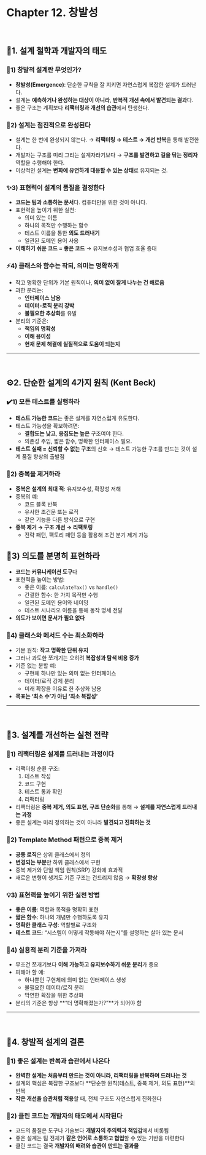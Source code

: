 # Chapter 12. 창발성

<br>

## 🌱1. 설계 철학과 개발자의 태도
### 🌱1) 창발적 설계란 무엇인가?

- **창발성(Emergence)**: 단순한 규칙을 잘 지키면 자연스럽게 복잡한 설계가 드러난다.
- 설계는 **예측하거나 완성하는 대상이 아니라**, **반복적 개선 속에서 발견되는 결과**다.
- 좋은 구조는 계획보다 **리팩터링과 개선의 습관**에서 탄생한다.

###  🔄2) 설계는 점진적으로 완성된다 

- 설계는 한 번에 완성되지 않는다.
    → **리팩터링 → 테스트 → 개선 반복**을 통해 발전한다.
- 개발자는 구조를 미리 그리는 설계자라기보다
    → **구조를 발견하고 길을 닦는 정리자** 역할을 수행해야 한다.
- 이상적인 설계는 **변화에 유연하게 대응할 수 있는 상태**로 유지되는 것.

###  ✨3) 표현력이 설계의 품질을 결정한다 

- **코드는 팀과 소통하는 문서**다. 컴퓨터만을 위한 것이 아니다.
- 표현력을 높이기 위한 실천:
    - 의미 있는 이름
    - 하나의 목적만 수행하는 함수
    - 테스트 이름을 통한 **의도 드러내기**
    - 일관된 도메인 용어 사용
- **이해하기 쉬운 코드 = 좋은 코드** → 유지보수성과 협업 효율 증대

### ⚡4) 클래스와 함수는 작되, 의미는 명확하게 

- 작고 명확한 단위가 기본 원칙이나, **의미 없이 잘게 나누는 건 해로움**
- 과한 분리는:
    - **인터페이스 남용**
    - **데이터-로직 분리 강박**
    - **불필요한 추상화**를 유발
- 분리의 기준은:
    - **책임의 명확성**
    - **이해 용이성**
    - **현재 문제 해결에 실질적으로 도움이 되는지**

---

<br>

## ⚙️2. 단순한 설계의 4가지 원칙 (Kent Beck) 

### ✔️1) 모든 테스트를 실행하라 

- **테스트 가능한 코드**는 좋은 설계를 자연스럽게 유도한다.
- 테스트 가능성을 확보하려면:
    - **결합도는 낮고**, **응집도는 높은** 구조여야 한다.
    - 의존성 주입, 짧은 함수, 명확한 인터페이스 필요.
- **테스트 실패 = 신뢰할 수 없는 구조**의 신호
→ 테스트 가능한 구조를 만드는 것이 설계 품질 향상의 출발점

### 🛑2) 중복을 제거하라 

- **중복은 설계의 최대 적**: 유지보수성, 확장성 저해
- 중복의 예:
    - 코드 블록 반복
    - 유사한 조건문 또는 로직
    - 같은 기능을 다른 방식으로 구현
- **중복 제거 → 구조 개선 → 리팩토링**
    - 전략 패턴, 팩토리 패턴 등을 활용해 조건 분기 제거 가능

## 📝3) 의도를 분명히 표현하라 

- **코드는 커뮤니케이션 도구**다
- 표현력을 높이는 방법:
    - 좋은 이름: `calculateTax()` vs `handle()`
    - 간결한 함수: 한 가지 목적만 수행
    - 일관된 도메인 용어와 네이밍
    - 테스트 시나리오 이름을 통해 동작 명세 전달
- **의도가 보이면 문서가 필요 없다**

### 🧩4) 클래스와 메서드 수는 최소화하라 

- 기본 원칙: **작고 명확한 단위 유지**
- 그러나 과도한 쪼개기는 오히려 **복잡성과 탐색 비용 증가**
- 기준 없는 분할 예:
    - 구현체 하나만 있는 의미 없는 인터페이스
    - 데이터/로직 강제 분리
    - 미래 확장을 이유로 한 추상화 남용
- **목표는 ‘최소 수’가 아닌 ‘최소 복잡성’**

---

<br>

## 🔧3. 설계를 개선하는 실천 전략 

### 🔄1) 리팩터링은 설계를 드러내는 과정이다 

- 리팩터링 순환 구조:
    1. 테스트 작성
    2. 코드 구현
    3. 테스트 통과 확인
    4. 리팩터링
- 리팩터링은 **중복 제거, 의도 표현, 구조 단순화**를 통해
→ **설계를 자연스럽게 드러내는 과정**
- 좋은 설계는 미리 정의하는 것이 아니라 **발견되고 진화하는 것**

### 🧱2) Template Method 패턴으로 중복 제거 

- **공통 로직**은 상위 클래스에서 정의
- **변경되는 부분**만 하위 클래스에서 구현
- 중복 제거와 단일 책임 원칙(SRP) 강화에 효과적
- 새로운 변형이 생겨도 기존 구조는 건드리지 않음 → **확장성 향상**

### 💡3) 표현력을 높이기 위한 실천 방법 

- **좋은 이름**: 역할과 목적을 명확히 표현
- **짧은 함수**: 하나의 개념만 수행하도록 유지
- **명확한 클래스 구성**: 역할별로 구조화
- **테스트 코드**: “시스템이 어떻게 작동해야 하는지”를 설명하는 살아 있는 문서

### 🔪4) 실용적 분리 기준을 가져라 

- 무조건 쪼개기보다 **이해 가능하고 유지보수하기 쉬운 분리**가 중요
- 피해야 할 예:
    - 하나뿐인 구현체에 의미 없는 인터페이스 생성
    - 불필요한 데이터/로직 분리
    - 막연한 확장을 위한 추상화
- 분리의 기준은 항상 **“더 명확해졌는가?”**가 되어야 함

---

<br>

## 🌱4. 창발적 설계의 결론 

### 🔁1) 좋은 설계는 반복과 습관에서 나온다 

- **완벽한 설계는 처음부터 만드는 것이 아니라, 리팩터링을 반복하며 드러나는 것**
- 설계의 핵심은 복잡한 구조보다 **단순한 원칙(테스트, 중복 제거, 의도 표현)**의 반복
- **작은 개선을 습관처럼 적용**할 때, 전체 구조도 자연스럽게 진화한다

### 💼2) 클린 코드는 개발자의 태도에서 시작된다 

- 코드의 품질은 도구나 기술보다 **개발자의 주의력과 책임감**에서 비롯됨
- 좋은 설계는 팀 전체가 **같은 언어로 소통하고 협업**할 수 있는 기반을 마련한다
- 클린 코드는 결국 **개발자의 배려와 습관이 만드는 결과물**
